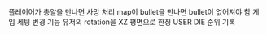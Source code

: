 
플레이어가 총알을 만나면 사망 처리
map이 bullet을 만나면 bullet이 없어져야 함
게임 세팅 변경 기능
유저의 rotation을 XZ 평면으로 한정
USER DIE
순위 기록
